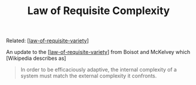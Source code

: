 ﻿---
title: Law of Requisite Complexity
---
Related: [[law-of-requisite-variety]]

An update to the [[law-of-requisite-variety]] from Boisot and McKelvey which [Wikipedia describes as]

> In order to be efficaciously adaptive, the internal complexity of a system must match the external complexity it confronts.




[//begin]: # "Autogenerated link references for markdown compatibility"
[law-of-requisite-variety]: law-of-requisite-variety "Law of Requisite Variety"
[//end]: # "Autogenerated link references"